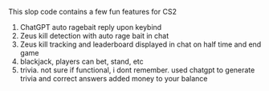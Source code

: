 This slop code contains a few fun features for CS2
1. ChatGPT auto ragebait reply upon keybind
2. Zeus kill detection with auto rage bait in chat
3. Zeus kill tracking and leaderboard displayed in chat on half time and end game
4. blackjack, players can bet, stand, etc
6. trivia. not sure if functional, i dont remember. used chatgpt to generate trivia and correct answers added money to your balance

